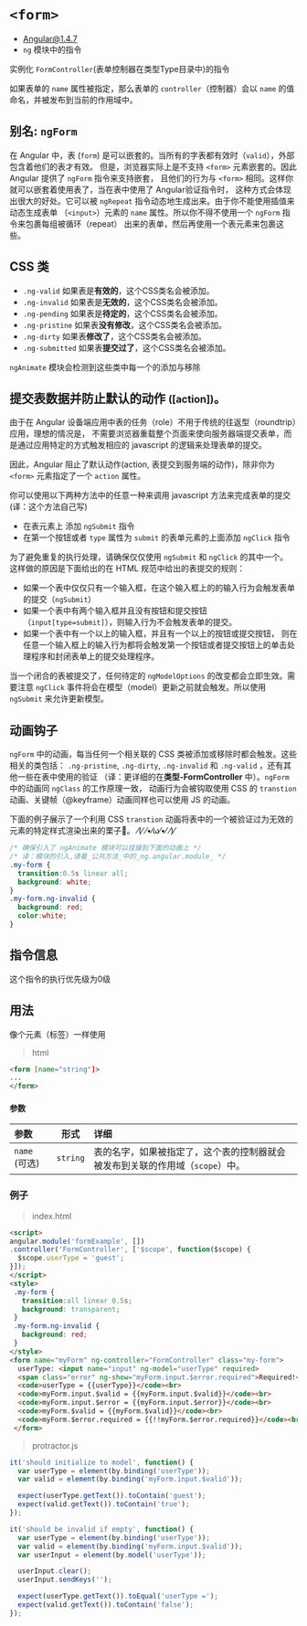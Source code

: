 # `<form>`
- Angular@1.4.7
- `ng` 模块中的指令

实例化 `FormController`(表单控制器在类型Type目录中)的指令

如果表单的 `name` 属性被指定，那么表单的 `controller`（控制器）会以 `name`
的值命名，并被发布到当前的作用域中。


## 别名: `ngForm`

在 Angular 中，表 (`form`) 是可以嵌套的。当所有的字表都有效时（`valid`），外部包含着他们的表才有效。
但是，浏览器实际上是不支持 `<form>` 元素嵌套的。因此 Angular 提供了 `ngForm` 指令来支持嵌套，
且他们的行为与 `<form>` 相同。这样你就可以嵌套着使用表了，当在表中使用了 Angular验证指令时，
这种方式会体现出很大的好处。它可以被 `ngRepeat` 指令动态地生成出来。由于你不能使用插值来动态生成表单
（`<input>`）元素的 `name` 属性。所以你不得不使用一个 `ngForm` 指令来包裹每组被循环（repeat）
出来的表单，然后再使用一个表元素来包裹这些。


## CSS 类

- `.ng-valid` 如果表是**有效的**，这个CSS类名会被添加。
- `.ng-invalid` 如果表是**无效的**，这个CSS类名会被添加。
- `.ng-pending` 如果表是**待定的**，这个CSS类名会被添加。
- `.ng-pristine` 如果表**没有修改**，这个CSS类名会被添加。
- `.ng-dirty` 如果表**修改了**，这个CSS类名会被添加。
- `.ng-submitted` 如果表**提交过了**，这个CSS类名会被添加。

`ngAnimate` 模块会检测到这些类中每一个的添加与移除


## 提交表数据并防止默认的动作 <small>([action])</small>。

由于在 Angular 设备端应用中表的任务（role）不用于传统的往返型（roundtrip）应用，理想的情况是，
不需要浏览器重载整个页面来使向服务器端提交表单，而是通过应用特定的方式触发相应的 javascript
的逻辑来处理表单的提交。

因此，Angular 阻止了默认动作(action, 表提交到服务端的动作)，除非你为 `<form>` 元素指定了一个
`action` 属性。

你可以使用以下两种方法中的任意一种来调用 javascript 方法来完成表单的提交(译：这个方法自己写)

- 在表元素上 添加 `ngSubmit` 指令
- 在第一个按钮或者 `type` 属性为 `submit` 的表单元素的上面添加 `ngClick` 指令

为了避免重复的执行处理，请确保仅仅使用 `ngSubmit` 和 `ngClick` 的其中一个。
这样做的原因是下面给出的在 HTML 规范中给出的表提交的规则：


- 如果一个表中仅仅只有一个输入框，在这个输入框上的的输入行为会触发表单的提交（`ngSubmit`）
- 如果一个表中有两个输入框并且没有按钮和提交按钮（`input[type=submit]`），则输入行为不会触发表单的提交。
- 如果一个表中有一个以上的输入框，并且有一个以上的按钮或提交按钮，
则在任意一个输入框上的输入行为都将会触发第一个按钮或者提交按钮上的单击处理程序和封闭表单上的提交处理程序。


当一个闭合的表被提交了，任何待定的 `ngModelOptions` 的改变都会立即生效。需要注意 `ngClick`
事件将会在模型（model）更新之前就会触发。所以使用 `ngSubmit` 来允许更新模型。


## 动画钩子

`ngForm` 中的动画，每当任何一个相关联的 CSS 类被添加或移除时都会触发。这些相关的类包括：
`.ng-pristine`, `.ng-dirty`, `.ng-invalid` 和 `.ng-valid` ，还有其他一些在表中使用的验证
（译：更详细的在**类型-FormController** 中）。`ngForm` 中的动画同 `ngClass` 的工作原理一致，
动画行为会被钩取使用 CSS 的 `transtion` 动画、关键帧（@keyframe）动画同样也可以使用 JS 的动画。

下面的例子展示了一个利用 CSS `transtion` 动画将表中的一个被验证过为无效的元素的特定样式渲染出来的栗子🌰。
⁄(⁄ ⁄•⁄ω⁄•⁄ ⁄)⁄


``` css
/* 确保引入了 ngAnimate 模块可以挂接到下面的动画上 */
/* 译：模块的引入,请看_公共方法_中的_ng.angular.module_ */
.my-form {
  transition:0.5s linear all;
  background: white;
}
.my-form.ng-invalid {
  background: red;
  color:white;
}
```

## 指令信息

这个指令的执行优先级为0级

## 用法

像个元素（标签）一样使用

> html

``` html
<form [name="string"]>
...
</form>
```

#### 参数

| 参数 | 形式 | 详细 |
|:----|:---:|:----|
|`name` (可选)|`string`| 表的名字，如果被指定了，这个表的控制器就会被发布到关联的作用域（`scope`）中。|


### 例子

> index.html

``` html
<script>
angular.module('formExample', [])
.controller('FormController', ['$scope', function($scope) {
  $scope.userType = 'guest';
}]);
</script>
<style>
 .my-form {
   transition:all linear 0.5s;
   background: transparent;
 }
 .my-form.ng-invalid {
   background: red;
 }
</style>
<form name="myForm" ng-controller="FormController" class="my-form">
  userType: <input name="input" ng-model="userType" required>
  <span class="error" ng-show="myForm.input.$error.required">Required!</span><br>
  <code>userType = {{userType}}</code><br>
  <code>myForm.input.$valid = {{myForm.input.$valid}}</code><br>
  <code>myForm.input.$error = {{myForm.input.$error}}</code><br>
  <code>myForm.$valid = {{myForm.$valid}}</code><br>
  <code>myForm.$error.required = {{!!myForm.$error.required}}</code><br>
 </form>
```

> protractor.js

```javascript
it('should initialize to model', function() {
  var userType = element(by.binding('userType'));
  var valid = element(by.binding('myForm.input.$valid'));

  expect(userType.getText()).toContain('guest');
  expect(valid.getText()).toContain('true');
});

it('should be invalid if empty', function() {
  var userType = element(by.binding('userType'));
  var valid = element(by.binding('myForm.input.$valid'));
  var userInput = element(by.model('userType'));

  userInput.clear();
  userInput.sendKeys('');

  expect(userType.getText()).toEqual('userType =');
  expect(valid.getText()).toContain('false');
});
```
